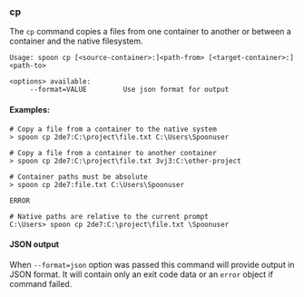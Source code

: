 ### cp

The `cp` command copies a files from one container to another or between a container and the native filesystem. 

```
Usage: spoon cp [<source-container>:]<path-from> [<target-container>:]<path-to>

<options> available:
     --format=VALUE         Use json format for output
```

#### Examples:

```
# Copy a file from a container to the native system
> spoon cp 2de7:C:\project\file.txt C:\Users\Spoonuser

# Copy a file from a container to another container
> spoon cp 2de7:C:\project\file.txt 3vj3:C:\other-project

# Container paths must be absolute
> spoon cp 2de7:file.txt C:\Users\Spoonuser

ERROR

# Native paths are relative to the current prompt
C:\Users> spoon cp 2de7:C:\project\file.txt \Spoonuser
```

#### JSON output

When `--format=json` option was passed this command will provide output in JSON format. It will contain only an exit code data or an `error` object if command failed.